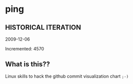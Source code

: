 # ping

## HISTORICAL ITERATION
2009-12-06

Incremented: 4570

## What is this?? 
Linux skills to hack the github commit visualization chart `;-)`
